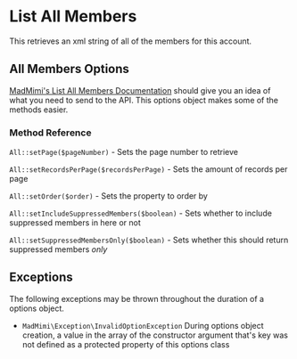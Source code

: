 # List All Members

This retrieves an xml string of all of the members for this account.

## All Members Options

[MadMimi's List All Members Documentation](https://madmimi.com/developer/get_audience_members) should give you an idea
of what you need to send to the API.  This options object makes some of the methods easier.

### Method Reference

`All::setPage($pageNumber)` - Sets the page number to retrieve

`All::setRecordsPerPage($recordsPerPage)` - Sets the amount of records per page

`All::setOrder($order)` - Sets the property to order by

`All::setIncludeSuppressedMembers($boolean)` - Sets whether to include suppressed members in here or not

`All::setSuppressedMembersOnly($boolean)` - Sets whether this should return suppressed members *only*


## Exceptions

The following exceptions may be thrown throughout the duration of a options object.

- `MadMimi\Exception\InvalidOptionException` During options object creation, a value in the array of the constructor argument that's key was not defined as a protected property of this options class
